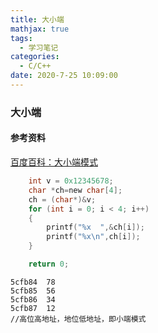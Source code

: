 ```yaml
---
title: 大小端
mathjax: true
tags:
  - 学习笔记
categories:
  - C/C++
date: 2020-7-25 10:09:00
---
```

### 大小端
#### 参考资料
[百度百科：大小端模式](https://baike.baidu.com/item/%E5%A4%A7%E5%B0%8F%E7%AB%AF%E6%A8%A1%E5%BC%8F/6750542)

```C
    int v = 0x12345678;
    char *ch=new char[4];
    ch = (char*)&v;
    for (int i = 0; i < 4; i++)
    {
        printf("%x  ",&ch[i]);
        printf("%x\n",ch[i]);
    }

    return 0;
```
```
5cfb84  78
5cfb85  56
5cfb86  34
5cfb87  12
//高位高地址，地位低地址，即小端模式
```